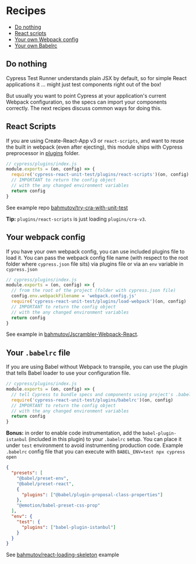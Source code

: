 # Recipes

- [Do nothing](#do-nothing)
- [React scripts](#react-scripts)
- [Your own Webpack config](#your-webpack-config)
- [Your own Babelrc](#your-babelrc-file)

## Do nothing

Cypress Test Runner understands plain JSX by default, so for simple React applications it ... might just test components right out of the box!

But usually you want to point Cypress at your application's current Webpack configuration, so the specs can import your components correctly. The next recipes discuss common ways for doing this.

## React Scripts

If you are using Create-React-App v3 or `react-scripts`, and want to reuse the built in webpack (even after ejecting), this module ships with Cypress preprocessor in [plugins](plugins) folder.

```js
// cypress/plugins/index.js
module.exports = (on, config) => {
  require('cypress-react-unit-test/plugins/react-scripts')(on, config)
  // IMPORTANT to return the config object
  // with the any changed environment variables
  return config
}
```

See example repo [bahmutov/try-cra-with-unit-test](https://github.com/bahmutov/try-cra-with-unit-test)

**Tip:** `plugins/react-scripts` is just loading `plugins/cra-v3`.

## Your webpack config

If you have your own webpack config, you can use included plugins file to load it. You can pass the webpack config file name (with respect to the root folder where `cypress.json` file sits) via plugins file or via an `env` variable in `cypress.json`

```js
// cypress/plugins/index.js
module.exports = (on, config) => {
  // from the root of the project (folder with cypress.json file)
  config.env.webpackFilename = 'webpack.config.js'
  require('cypress-react-unit-test/plugins/load-webpack')(on, config)
  // IMPORTANT to return the config object
  // with the any changed environment variables
  return config
}
```

See example in [bahmutov/Jscrambler-Webpack-React](https://github.com/bahmutov/Jscrambler-Webpack-React).

## Your `.babelrc` file

If you are using Babel without Webpack to transpile, you can use the plugin that tells Babel loader to use your configuration file.

```js
// cypress/plugins/index.js
module.exports = (on, config) => {
  // tell Cypress to bundle specs and components using project's .babelrc file
  require('cypress-react-unit-test/plugins/babelrc')(on, config)
  // IMPORTANT to return the config object
  // with the any changed environment variables
  return config
}
```

**Bonus:** in order to enable code instrumentation, add the `babel-plugin-istanbul` (included in this plugin) to your `.babelrc` setup. You can place it under `test` environment to avoid instrumenting production code. Example `.babelrc` config file that you can execute with `BABEL_ENV=test npx cypress open`

```json
{
  "presets": [
    "@babel/preset-env",
    "@babel/preset-react",
    {
      "plugins": ["@babel/plugin-proposal-class-properties"]
    },
    "@emotion/babel-preset-css-prop"
  ],
  "env": {
    "test": {
      "plugins": ["babel-plugin-istanbul"]
    }
  }
}
```

See [bahmutov/react-loading-skeleton](https://github.com/bahmutov/react-loading-skeleton) example
